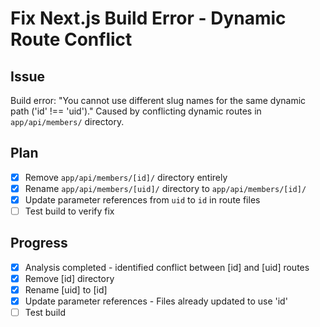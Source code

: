 # Fix Next.js Build Error - Dynamic Route Conflict

## Issue

Build error: "You cannot use different slug names for the same dynamic path ('id' !== 'uid')."
Caused by conflicting dynamic routes in `app/api/members/` directory.

## Plan

- [x] Remove `app/api/members/[id]/` directory entirely
- [x] Rename `app/api/members/[uid]/` directory to `app/api/members/[id]/`
- [x] Update parameter references from `uid` to `id` in route files
- [ ] Test build to verify fix

## Progress

- [x] Analysis completed - identified conflict between [id] and [uid] routes
- [x] Remove [id] directory
- [x] Rename [uid] to [id]
- [x] Update parameter references - Files already updated to use 'id'
- [ ] Test build
